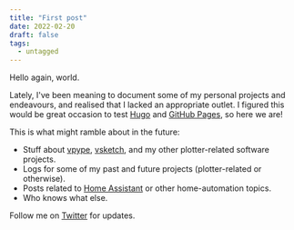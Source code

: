 ```yaml
---
title: "First post"
date: 2022-02-20
draft: false
tags:
  - untagged
---
```


Hello again, world.

<!--more--> 

Lately, I've been meaning to document some of my personal projects and endeavours, and realised that I lacked an appropriate outlet. I figured this would be great occasion to test [Hugo](https://gohugo.io) and [GitHub Pages](https://pages.github.com), so here we are!

This is what might ramble about in the future: 

- Stuff about [vpype](https://github.com/abey79/vpype), [vsketch](https://github.com/abey79/vsketch), and my other plotter-related software projects.
- Logs for some of my past and future projects (plotter-related or otherwise).
- Posts related to [Home Assistant](https://www.home-assistant.io) or other home-automation topics.
- Who knows what else.

Follow me on [Twitter](https://twitter.com/abey79) for updates.

